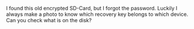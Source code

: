 I found this old encrypted SD-Card, but I forgot the password. Luckily I always make a photo to know which recovery key belongs to which device. Can you check what is on the disk?
